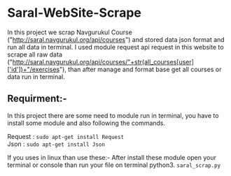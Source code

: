 # Saral-WebSite-Scrape
In this project we scrap Navgurukul Course ("http://saral.navgurukul.org/api/courses")  and stored data json format and run all data in terminal.
I used  module request api request in this website to scrape all raw data ("http://saral.navgurukul.org/api/courses/"+str(all_courses[user]['id'])+"/exercises"),
than after manage and format base get all courses or data run in terminal.

## Requirment:-
In this project there are some need to module run in terminal, you have to install some module and
also following the commands.

Request : `sudo apt-get install Request`<br>
Json : `sudo apt-get install Json`<br>

If you uses in linux than use these:-
After install these module open your terminal or console than run your file on terminal python3.
`saral_scrap.py`
